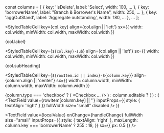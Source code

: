 const columns = [
  { key: 'isDelete', label: 'Select', width: 100, ... },
  { key: 'borrowerName', label: "Branch & Borrower's Name", width: 250, ... },
  { key: 'aggOutStand', label: 'Aggregate outstanding', width: 180, ... },
  ...
];

<StyledTableCell
  key={col.key}
  align={col.align || 'left'}
  sx={{ width: col.width, minWidth: col.width, maxWidth: col.width }}
>
  {col.label}
</StyledTableCell>

<StyledTableCell
  key={`${col.key}-sub`}
  align={col.align || 'left'}
  sx={{ width: col.width, minWidth: col.width, maxWidth: col.width }}
>
  {col.subHeading}
</StyledTableCell>

<StyledTableCell
  key={`${rowItem.id || index}-${column.key}`}
  align={column.align || 'center'}
  sx={{ width: column.width, minWidth: column.width, maxWidth: column.width }}
>
  {column.type === 'checkbox' ? (
    <Checkbox ... />
  ) : column.editable ? (
    <MemoizedCellWithLocalState row={rowItem} column={column} index={index} setRows={setRows} />
  ) : (
    <TextField
      value={rowItem[column.key] || ''}
      inputProps={{ style: { textAlign: 'right' } }}
      fullWidth
      size="small"
      disabled
    />
  )}
</StyledTableCell>

<TextField
  value={localValue}
  onChange={handleChange}
  fullWidth
  size="small"
  inputProps={{
    style: { textAlign: 'right' },
    maxLength: column.key === 'borrowerName' ? 255 : 18,
  }}
  sx={{ px: 0.5 }}
/>